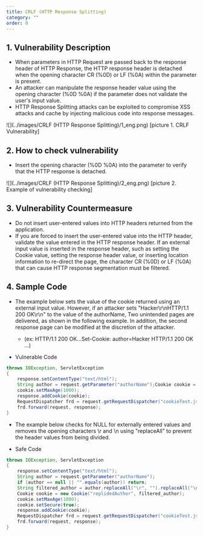```yaml
---
title: CRLF (HTTP Response Splitting)
category: ""
order: 0
---
```


## 1. Vulnerability Description
* When parameters in HTTP Request are passed back to the response header of HTTP Response, the HTTP response header is detached when the opening character CR (%0D) or LF (%0A) within the parameter is present.
* An attacker can manipulate the response header value using the opening character (%0D %0A) if the parameter does not validate the user's input value.
* HTTP Response Splitting attacks can be exploited to compromise XSS attacks and cache by injecting malicious code into response messages.

![](../images/CRLF (HTTP Response Splitting)/1_eng.png)
[picture 1. CRLF Vulnerability]


## 2. How to check vulnerability
* Insert the opening character (%0D %0A) into the parameter to verify that the HTTP response is detached.

![](../images/CRLF (HTTP Response Splitting)/2_eng.png)
[picture 2. Example of vulnerability checking]


## 3. Vulnerability Countermeasure
* Do not insert user-entered values into HTTP headers returned from the application.
* If you are forced to insert the user-entered value into the HTTP header, validate the value entered in the HTTP response header.
If an external input value is inserted in the response header, such as setting the Cookie value, setting the response header value, or inserting location information to re-direct the page, the character CR (%0D) or LF (%0A) that can cause HTTP response segmentation must be filtered.

## 4. Sample Code
* The example below sets the value of the cookie returned using an external input value.
However, if an attacker sets "Hacker\r\nHTTP/1.1 200 OK\r\n" to the value of the authorName,
Two unintended pages are delivered, as shown in the following example. In addition, the second response page can be modified at the discretion of the attacker.
  * (ex: HTTP/1.1 200 OK...Set-Cookie: author=Hacker HTTP/1.1 200 OK ...)

* Vulnerable Code

```JAVA
throws IOException, ServletException
{
    response.setContentType("text/html");
    String author = request.getParameter("authorName");Cookie cookie = new Cookie("replidedAuthor", author);
    cookie.setMaxAge(1000);
    response.addCookie(cookie);
    RequestDispatcher frd = request.getRequestDispatcher("cookieTest.jsp");
    frd.forward(request, response);
}
```

* The example below checks for NULL for externally entered values and removes the opening characters \r and \n using "replaceAll" to prevent the header values from being divided.

* Safe Code

```JAVA
throws IOException, ServletException
{
    response.setContentType("text/html");
    String author = request.getParameter("authorName");
    if (author == null || "".equals(author)) return;
    String filtered_author = author.replaceAll("\r", "").replaceAll("\n", "");
    Cookie cookie = new Cookie("replidedAuthor", filtered_author);
    cookie.setMaxAge(1000);
    cookie.setSecure(true);
    response.addCookie(cookie);
    RequestDispatcher frd = request.getRequestDispatcher("cookieTest.jsp");
    frd.forward(request, response);
}
```
